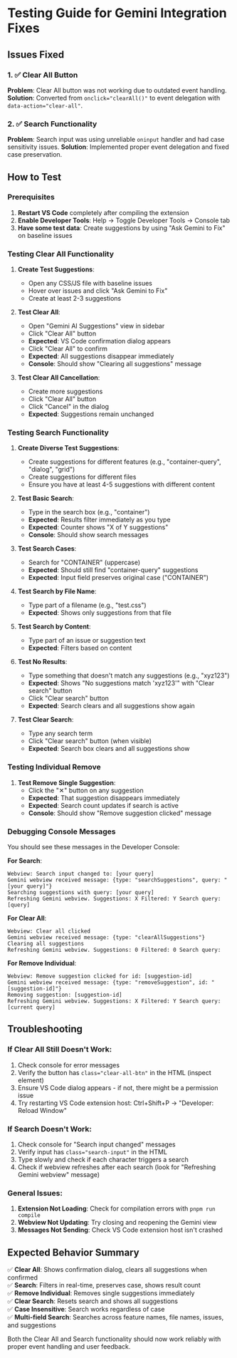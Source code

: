 # Testing Guide for Gemini Integration Fixes

## Issues Fixed

### 1. ✅ Clear All Button
**Problem**: Clear All button was not working due to outdated event handling.
**Solution**: Converted from `onclick="clearAll()"` to event delegation with `data-action="clear-all"`.

### 2. ✅ Search Functionality  
**Problem**: Search input was using unreliable `oninput` handler and had case sensitivity issues.
**Solution**: Implemented proper event delegation and fixed case preservation.

## How to Test

### Prerequisites
1. **Restart VS Code** completely after compiling the extension
2. **Enable Developer Tools**: Help → Toggle Developer Tools → Console tab
3. **Have some test data**: Create suggestions by using "Ask Gemini to Fix" on baseline issues

### Testing Clear All Functionality

1. **Create Test Suggestions**:
   - Open any CSS/JS file with baseline issues
   - Hover over issues and click "Ask Gemini to Fix" 
   - Create at least 2-3 suggestions

2. **Test Clear All**:
   - Open "Gemini AI Suggestions" view in sidebar
   - Click "Clear All" button
   - **Expected**: VS Code confirmation dialog appears 
   - Click "Clear All" to confirm
   - **Expected**: All suggestions disappear immediately
   - **Console**: Should show "Clearing all suggestions" message

3. **Test Clear All Cancellation**:
   - Create more suggestions
   - Click "Clear All" button
   - Click "Cancel" in the dialog
   - **Expected**: Suggestions remain unchanged

### Testing Search Functionality

1. **Create Diverse Test Suggestions**:
   - Create suggestions for different features (e.g., "container-query", "dialog", "grid")
   - Create suggestions for different files
   - Ensure you have at least 4-5 suggestions with different content

2. **Test Basic Search**:
   - Type in the search box (e.g., "container")
   - **Expected**: Results filter immediately as you type
   - **Expected**: Counter shows "X of Y suggestions"
   - **Console**: Should show search messages

3. **Test Search Cases**:
   - Search for "CONTAINER" (uppercase)
   - **Expected**: Should still find "container-query" suggestions
   - **Expected**: Input field preserves original case ("CONTAINER")

4. **Test Search by File Name**:
   - Type part of a filename (e.g., "test.css")
   - **Expected**: Shows only suggestions from that file

5. **Test Search by Content**:
   - Type part of an issue or suggestion text
   - **Expected**: Filters based on content

6. **Test No Results**:
   - Type something that doesn't match any suggestions (e.g., "xyz123")
   - **Expected**: Shows "No suggestions match 'xyz123'" with "Clear search" button
   - Click "Clear search" button
   - **Expected**: Search clears and all suggestions show again

7. **Test Clear Search**:
   - Type any search term
   - Click "Clear search" button (when visible)
   - **Expected**: Search box clears and all suggestions show

### Testing Individual Remove

1. **Test Remove Single Suggestion**:
   - Click the "✕" button on any suggestion
   - **Expected**: That suggestion disappears immediately
   - **Expected**: Search count updates if search is active
   - **Console**: Should show "Remove suggestion clicked" message

### Debugging Console Messages

You should see these messages in the Developer Console:

**For Search**:
```
Webview: Search input changed to: [your query]
Gemini webview received message: {type: "searchSuggestions", query: "[your query]"}
Searching suggestions with query: [your query]
Refreshing Gemini webview. Suggestions: X Filtered: Y Search query: [query]
```

**For Clear All**:
```
Webview: Clear all clicked
Gemini webview received message: {type: "clearAllSuggestions"}
Clearing all suggestions
Refreshing Gemini webview. Suggestions: 0 Filtered: 0 Search query: 
```

**For Remove Individual**:
```
Webview: Remove suggestion clicked for id: [suggestion-id]
Gemini webview received message: {type: "removeSuggestion", id: "[suggestion-id]"}
Removing suggestion: [suggestion-id]
Refreshing Gemini webview. Suggestions: X Filtered: Y Search query: [current query]
```

## Troubleshooting

### If Clear All Still Doesn't Work:
1. Check console for error messages
2. Verify the button has `class="clear-all-btn"` in the HTML (inspect element)
3. Ensure VS Code dialog appears - if not, there might be a permission issue
4. Try restarting VS Code extension host: Ctrl+Shift+P → "Developer: Reload Window"

### If Search Doesn't Work:
1. Check console for "Search input changed" messages
2. Verify input has `class="search-input"` in the HTML
3. Type slowly and check if each character triggers a search
4. Check if webview refreshes after each search (look for "Refreshing Gemini webview" message)

### General Issues:
1. **Extension Not Loading**: Check for compilation errors with `pnpm run compile`
2. **Webview Not Updating**: Try closing and reopening the Gemini view
3. **Messages Not Sending**: Check VS Code extension host isn't crashed

## Expected Behavior Summary

✅ **Clear All**: Shows confirmation dialog, clears all suggestions when confirmed  
✅ **Search**: Filters in real-time, preserves case, shows result count  
✅ **Remove Individual**: Removes single suggestions immediately  
✅ **Clear Search**: Resets search and shows all suggestions  
✅ **Case Insensitive**: Search works regardless of case  
✅ **Multi-field Search**: Searches across feature names, file names, issues, and suggestions  

Both the Clear All and Search functionality should now work reliably with proper event handling and user feedback.